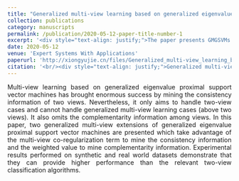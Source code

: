 ```yaml
---
title: "Generalized multi-view learning based on generalized eigenvalues proximal support vector machines"
collection: publications
category: manuscripts
permalink: /publication/2020-05-12-paper-title-number-1
excerpt: '<div style="text-align: justify;">The paper presents GMGSVMs and GMIGSVMs for generalized multi - view learning, uses an alternating algorithm for optimization, and proves their superiority via experiments.</div>'
date: 2020-05-12
venue: 'Expert Systems With Applications'
paperurl: 'http://xiongyujie.cn/files/Generalized_multi-view_learning_based_on_generalized_eigenvalues_proximal_support_vector_machines.pdf'
citation: '<br/><div style="text-align: justify;">Generalized multi-view learning based on generalized eigenvalues proximal support vector machines, X.-J. Xie* and Y.-J. Xiong, Expert Systems with Applications, 2022, 194 (1): 116491</div>'
---
```


<div style="text-align: justify;">Multi-view learning based on generalized eigenvalue proximal support vector machines has brought enormous success by mining the consistency information of two views. Nevertheless, it only aims to handle two-view cases and cannot handle generalized multi-view learning cases (above two views). It also omits the complementarity information among views. In this paper, two generalized multi-view extensions of generalized eigenvalue proximal support vector machines are presented which take advantage of the multi-view co-regularization term to mine the consistency information and the weighted value to mine complementarity information. Experimental results performed on synthetic and real world datasets demonstrate that they can provide higher performance than the relevant two-view classification algorithms.</div>

<br/>

